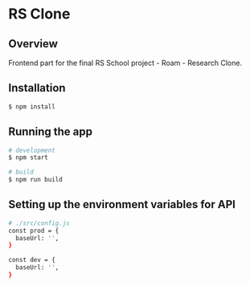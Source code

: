 # RS Clone 

## Overview
Frontend part for the final RS School project - Roam - Research Clone.

## Installation

```bash
$ npm install
```

## Running the app

```bash
# development
$ npm start

# build
$ npm run build
```
## Setting up the environment variables for API

```bash
# ./src/config.js
const prod = {
  baseUrl: '',
}

const dev = {
  baseUrl: '',
}
```
